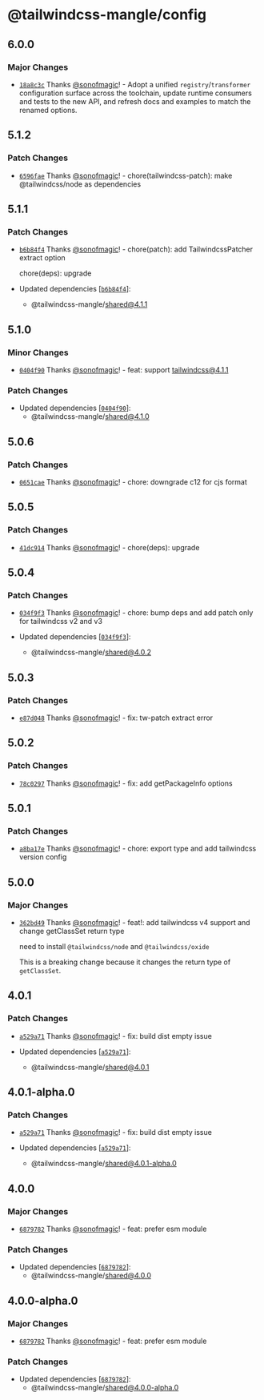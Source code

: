 # @tailwindcss-mangle/config

## 6.0.0

### Major Changes

- [`18a8c3c`](https://github.com/sonofmagic/tailwindcss-mangle/commit/18a8c3c1ef704acd2b68dd93ac31f57d403fd8ed) Thanks [@sonofmagic](https://github.com/sonofmagic)! - Adopt a unified `registry`/`transformer` configuration surface across the toolchain, update runtime consumers and tests to the new API, and refresh docs and examples to match the renamed options.

## 5.1.2

### Patch Changes

- [`6596fae`](https://github.com/sonofmagic/tailwindcss-mangle/commit/6596fae09395e1d92f2dc9244586fe05366aa42b) Thanks [@sonofmagic](https://github.com/sonofmagic)! - chore(tailwindcss-patch): make @tailwindcss/node as dependencies

## 5.1.1

### Patch Changes

- [`b6b84f4`](https://github.com/sonofmagic/tailwindcss-mangle/commit/b6b84f43c083f937e2888a7d680e01ae64f8aace) Thanks [@sonofmagic](https://github.com/sonofmagic)! - chore(patch): add TailwindcssPatcher extract option

  chore(deps): upgrade

- Updated dependencies [[`b6b84f4`](https://github.com/sonofmagic/tailwindcss-mangle/commit/b6b84f43c083f937e2888a7d680e01ae64f8aace)]:
  - @tailwindcss-mangle/shared@4.1.1

## 5.1.0

### Minor Changes

- [`0404f90`](https://github.com/sonofmagic/tailwindcss-mangle/commit/0404f90cc10716a84f3137f4c76a58c4c7edf019) Thanks [@sonofmagic](https://github.com/sonofmagic)! - feat: support tailwindcss@4.1.1

### Patch Changes

- Updated dependencies [[`0404f90`](https://github.com/sonofmagic/tailwindcss-mangle/commit/0404f90cc10716a84f3137f4c76a58c4c7edf019)]:
  - @tailwindcss-mangle/shared@4.1.0

## 5.0.6

### Patch Changes

- [`0651cae`](https://github.com/sonofmagic/tailwindcss-mangle/commit/0651cae4e5d3544b5265278a1dfb44d8a4e3f2f8) Thanks [@sonofmagic](https://github.com/sonofmagic)! - chore: downgrade c12 for cjs format

## 5.0.5

### Patch Changes

- [`41dc914`](https://github.com/sonofmagic/tailwindcss-mangle/commit/41dc91418b0d36f85fddf5bfcd078fa1a90986a8) Thanks [@sonofmagic](https://github.com/sonofmagic)! - chore(deps): upgrade

## 5.0.4

### Patch Changes

- [`034f9f3`](https://github.com/sonofmagic/tailwindcss-mangle/commit/034f9f30ebfee915a564f95e2bf1959e8fbce3e6) Thanks [@sonofmagic](https://github.com/sonofmagic)! - chore: bump deps and add patch only for tailwindcss v2 and v3

- Updated dependencies [[`034f9f3`](https://github.com/sonofmagic/tailwindcss-mangle/commit/034f9f30ebfee915a564f95e2bf1959e8fbce3e6)]:
  - @tailwindcss-mangle/shared@4.0.2

## 5.0.3

### Patch Changes

- [`e87d048`](https://github.com/sonofmagic/tailwindcss-mangle/commit/e87d048324ca80ccef69902ab45e4d0c993f06fa) Thanks [@sonofmagic](https://github.com/sonofmagic)! - fix: tw-patch extract error

## 5.0.2

### Patch Changes

- [`78c0297`](https://github.com/sonofmagic/tailwindcss-mangle/commit/78c02972f17865d489e66274086bcf11860689eb) Thanks [@sonofmagic](https://github.com/sonofmagic)! - fix: add getPackageInfo options

## 5.0.1

### Patch Changes

- [`a8ba17e`](https://github.com/sonofmagic/tailwindcss-mangle/commit/a8ba17e8e676602f8d724ee3b08cc83ad6654192) Thanks [@sonofmagic](https://github.com/sonofmagic)! - chore: export type and add tailwindcss version config

## 5.0.0

### Major Changes

- [`362bd49`](https://github.com/sonofmagic/tailwindcss-mangle/commit/362bd496d40810b8f69c4789900117f83c9c4692) Thanks [@sonofmagic](https://github.com/sonofmagic)! - feat!: add tailwindcss v4 support and change getClassSet return type

  need to install `@tailwindcss/node` and `@tailwindcss/oxide`

  This is a breaking change because it changes the return type of `getClassSet`.

## 4.0.1

### Patch Changes

- [`a529a71`](https://github.com/sonofmagic/tailwindcss-mangle/commit/a529a71a74faed4c699d164ae66ce68e87096e83) Thanks [@sonofmagic](https://github.com/sonofmagic)! - fix: build dist empty issue

- Updated dependencies [[`a529a71`](https://github.com/sonofmagic/tailwindcss-mangle/commit/a529a71a74faed4c699d164ae66ce68e87096e83)]:
  - @tailwindcss-mangle/shared@4.0.1

## 4.0.1-alpha.0

### Patch Changes

- [`a529a71`](https://github.com/sonofmagic/tailwindcss-mangle/commit/a529a71a74faed4c699d164ae66ce68e87096e83) Thanks [@sonofmagic](https://github.com/sonofmagic)! - fix: build dist empty issue

- Updated dependencies [[`a529a71`](https://github.com/sonofmagic/tailwindcss-mangle/commit/a529a71a74faed4c699d164ae66ce68e87096e83)]:
  - @tailwindcss-mangle/shared@4.0.1-alpha.0

## 4.0.0

### Major Changes

- [`6879782`](https://github.com/sonofmagic/tailwindcss-mangle/commit/68797825a08d4b4d15073024a257a3ec336187d2) Thanks [@sonofmagic](https://github.com/sonofmagic)! - feat: prefer esm module

### Patch Changes

- Updated dependencies [[`6879782`](https://github.com/sonofmagic/tailwindcss-mangle/commit/68797825a08d4b4d15073024a257a3ec336187d2)]:
  - @tailwindcss-mangle/shared@4.0.0

## 4.0.0-alpha.0

### Major Changes

- [`6879782`](https://github.com/sonofmagic/tailwindcss-mangle/commit/68797825a08d4b4d15073024a257a3ec336187d2) Thanks [@sonofmagic](https://github.com/sonofmagic)! - feat: prefer esm module

### Patch Changes

- Updated dependencies [[`6879782`](https://github.com/sonofmagic/tailwindcss-mangle/commit/68797825a08d4b4d15073024a257a3ec336187d2)]:
  - @tailwindcss-mangle/shared@4.0.0-alpha.0
